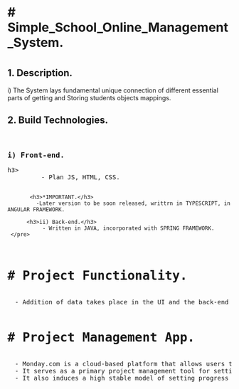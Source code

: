 <h1># Simple_School_Online_Management_System.<h1>
  <h2>1. Description.</h2>
     i) The System lays fundamental unique connection of different essential parts of getting and Storing students objects mappings.
     
  <h2>2. Build Technologies.</h2>
     <pre>
       <h3>i) Front-end.</h3>h3>
         - Plan JS, HTML, CSS.

           <h3>*IMPORTANT.</h3>
             -Later version to be soon released, writtrn in TYPESCRIPT, in ANGULAR FRAMEWORK.
     
          <h3>ii) Back-end.</h3>
               - Written in JAVA, incorporated with SPRING FRAMEWORK.
     </pre>            
<h1># Project Functionality.</h1>
  - Addition of data takes place in the UI and the back-end handles data storage, data retrieval and data web transmissions.

<h1># Project Management App.</h1>
  - Monday.com is a cloud-based platform that allows users to create their own applications and project management software.
  - It serves as a primary project management tool for setting project timeline feature and code status timings and deadlines.
  - It also induces a high stable model of setting progress and success on code base, features, tests for a fast paced software releasing.
